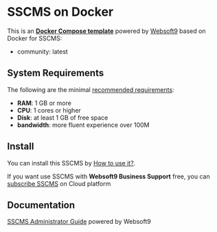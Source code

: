 # SSCMS on Docker  

This is an **[Docker Compose template](https://github.com/Websoft9/docker-library)** powered by [Websoft9](https://www.websoft9.com) based on Docker for SSCMS:


 - community:  latest


## System Requirements

The following are the minimal [recommended requirements](https://github.com/siteserver/cms):

* **RAM**: 1 GB or more
* **CPU**: 1 cores or higher
* **Disk**: at least 1 GB of free space
* **bandwidth**: more fluent experience over 100M  

## Install

You can install this SSCMS by [How to use it?](https://github.com/Websoft9/docker-library#how-to-use-it).   

If you want use SSCMS with **Websoft9 Business Support** free, you can [subscribe SSCMS](https://www.websoft9.com/apps) on Cloud platform

## Documentation

[SSCMS Administrator Guide](https://support.websoft9.com/docs/sscms) powered by Websoft9